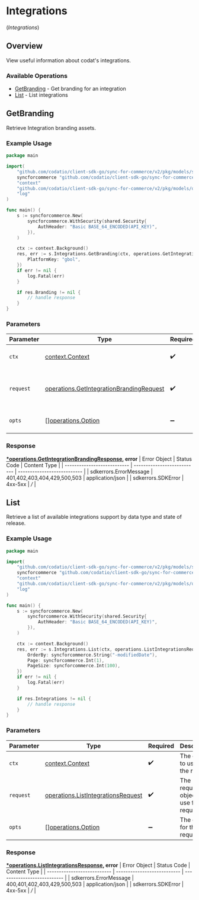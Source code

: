 # Integrations
(*Integrations*)

## Overview

View useful information about codat's integrations.

### Available Operations

* [GetBranding](#getbranding) - Get branding for an integration
* [List](#list) - List integrations

## GetBranding

Retrieve Integration branding assets.

### Example Usage

```go
package main

import(
	"github.com/codatio/client-sdk-go/sync-for-commerce/v2/pkg/models/shared"
	syncforcommerce "github.com/codatio/client-sdk-go/sync-for-commerce/v2"
	"context"
	"github.com/codatio/client-sdk-go/sync-for-commerce/v2/pkg/models/operations"
	"log"
)

func main() {
    s := syncforcommerce.New(
        syncforcommerce.WithSecurity(shared.Security{
            AuthHeader: "Basic BASE_64_ENCODED(API_KEY)",
        }),
    )

    ctx := context.Background()
    res, err := s.Integrations.GetBranding(ctx, operations.GetIntegrationBrandingRequest{
        PlatformKey: "gbol",
    })
    if err != nil {
        log.Fatal(err)
    }

    if res.Branding != nil {
        // handle response
    }
}
```

### Parameters

| Parameter                                                                                                | Type                                                                                                     | Required                                                                                                 | Description                                                                                              |
| -------------------------------------------------------------------------------------------------------- | -------------------------------------------------------------------------------------------------------- | -------------------------------------------------------------------------------------------------------- | -------------------------------------------------------------------------------------------------------- |
| `ctx`                                                                                                    | [context.Context](https://pkg.go.dev/context#Context)                                                    | :heavy_check_mark:                                                                                       | The context to use for the request.                                                                      |
| `request`                                                                                                | [operations.GetIntegrationBrandingRequest](../../pkg/models/operations/getintegrationbrandingrequest.md) | :heavy_check_mark:                                                                                       | The request object to use for the request.                                                               |
| `opts`                                                                                                   | [][operations.Option](../../pkg/models/operations/option.md)                                             | :heavy_minus_sign:                                                                                       | The options for this request.                                                                            |


### Response

**[*operations.GetIntegrationBrandingResponse](../../pkg/models/operations/getintegrationbrandingresponse.md), error**
| Error Object                | Status Code                 | Content Type                |
| --------------------------- | --------------------------- | --------------------------- |
| sdkerrors.ErrorMessage      | 401,402,403,404,429,500,503 | application/json            |
| sdkerrors.SDKError          | 4xx-5xx                     | */*                         |

## List

Retrieve a list of available integrations support by data type and state of release.

### Example Usage

```go
package main

import(
	"github.com/codatio/client-sdk-go/sync-for-commerce/v2/pkg/models/shared"
	syncforcommerce "github.com/codatio/client-sdk-go/sync-for-commerce/v2"
	"context"
	"github.com/codatio/client-sdk-go/sync-for-commerce/v2/pkg/models/operations"
	"log"
)

func main() {
    s := syncforcommerce.New(
        syncforcommerce.WithSecurity(shared.Security{
            AuthHeader: "Basic BASE_64_ENCODED(API_KEY)",
        }),
    )

    ctx := context.Background()
    res, err := s.Integrations.List(ctx, operations.ListIntegrationsRequest{
        OrderBy: syncforcommerce.String("-modifiedDate"),
        Page: syncforcommerce.Int(1),
        PageSize: syncforcommerce.Int(100),
    })
    if err != nil {
        log.Fatal(err)
    }

    if res.Integrations != nil {
        // handle response
    }
}
```

### Parameters

| Parameter                                                                                    | Type                                                                                         | Required                                                                                     | Description                                                                                  |
| -------------------------------------------------------------------------------------------- | -------------------------------------------------------------------------------------------- | -------------------------------------------------------------------------------------------- | -------------------------------------------------------------------------------------------- |
| `ctx`                                                                                        | [context.Context](https://pkg.go.dev/context#Context)                                        | :heavy_check_mark:                                                                           | The context to use for the request.                                                          |
| `request`                                                                                    | [operations.ListIntegrationsRequest](../../pkg/models/operations/listintegrationsrequest.md) | :heavy_check_mark:                                                                           | The request object to use for the request.                                                   |
| `opts`                                                                                       | [][operations.Option](../../pkg/models/operations/option.md)                                 | :heavy_minus_sign:                                                                           | The options for this request.                                                                |


### Response

**[*operations.ListIntegrationsResponse](../../pkg/models/operations/listintegrationsresponse.md), error**
| Error Object                | Status Code                 | Content Type                |
| --------------------------- | --------------------------- | --------------------------- |
| sdkerrors.ErrorMessage      | 400,401,402,403,429,500,503 | application/json            |
| sdkerrors.SDKError          | 4xx-5xx                     | */*                         |

